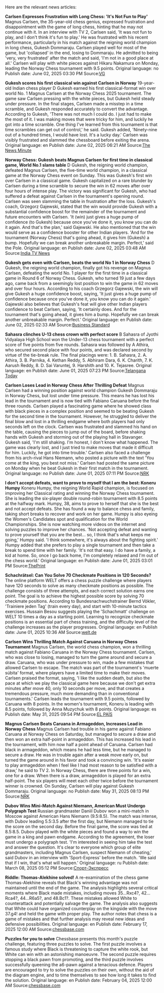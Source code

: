 Here are the relevant news articles:

**Carlsen Expresses Frustration with Long Chess: 'It's Not Fun to Play'**
Magnus Carlsen, the 35-year-old chess genius, expressed frustration and disappointment with the game of long chess, hinting that he may not continue with it. In an interview with TV 2, Carlsen said, 'It was not fun to play, and I don't think it's fun to play.' He was frustrated with his recent performance, particularly in his match against the reigning world champion in long chess, Gukesh Dommaraju. Carlsen played well for most of the game, but 'collapsed' in the end, losing to Dommaraju. He admitted to being 'very, very frustrated' after the match and said, 'I'm not in a good place at all.' Carlsen will play with white pieces against Hikaru Nakamura on Monday, leading the Norway Chess tournament with 9.5 points.
Original language: no
Publish date: June 02, 2025 03:30 PM
Source:[VG](https://www.vg.no/sport/i/Gy9wK6/frustrert-og-oppgitt-carlsen-hinter-om-langsjakkslutt-jeg-synes-ikke-det-er-noe-goey-aa-spille)

**Gukesh scores his first classical win against Carlsen in Norway**
19-year-old Indian chess player D Gukesh earned his first classical-format win over world No. 1 Magnus Carlsen at the Norway Chess 2025 tournament. The game saw Carlsen pressing with the white pieces, but Gukesh held steady under pressure. In the final stages, Carlsen made a misstep in a time scramble, and Gukesh responded accurately to convert the advantage. According to Gukesh, 'There was not much I could do. I just had to make the most of it. I was making moves that were tricky for him, and luckily he got into a time scramble. One thing I've learned from this tournament is that time scrambles can get out of control,' he said. Gukesh added, 'Ninety-nine out of a hundred times, I would have lost. It's a lucky day.' Carlsen was visibly frustrated and slammed the chessboard before exiting the arena.
Original language: en
Publish date: June 02, 2025 06:21 AM
Source:[The News Minute](https://www.thenewsminute.com/news/gukesh-scores-his-first-classical-win-against-carlsen-in-norway)

**Norway Chess: Gukesh beats Magnus Carlsen for first time in classical game, World No.1 slams table**
D Gukesh, the reigning world champion, defeated Magnus Carlsen, the five-time world champion, in a classical game at the Norway Chess event on Sunday. This was Gukesh's first win over Carlsen in a classical game. Gukesh capitalized on a rare blunder by Carlsen during a time scramble to secure the win in 62 moves after over four hours of intense play. The victory was significant for Gukesh, who had suffered a defeat against Carlsen in the tournament's opening round. Carlsen was seen slamming the table in frustration after the loss. Gukesh's coach, Grzegorz Gajewski, stated that the win would provide Gukesh with a substantial confidence boost for the remainder of the tournament and future encounters with Carlsen. 'It (win) just gives a huge pump of confidence (to Gukesh) because once you've done it, you know you can do it again. And that's the plan,' said Gajewski. He also mentioned that the win would serve as a confidence booster for other Indian players. 'And for the tournament (Norway Chess) that's going ahead, it gives him (Gukesh) a bump. Hopefully we can break another unbreakable margin. Perfect,' said the Pole.
Original language: en
Publish date: June 02, 2025 03:48 AM
Source:[India TV News](https://www.indiatvnews.com/sports/other/norway-chess-gukesh-beats-magnus-carlsen-for-first-time-in-classical-game-world-no1-slams-table-watch-2025-06-02-992883)

**Gukesh gets even with Carlsen, beats the world No 1 in Norway Chess**
D Gukesh, the reigning world champion, finally got his revenge on Magnus Carlsen, defeating the world No. 1 player for the first time in a classical game in Round 6 of Norway Chess. Gukesh, who turned 19 just a few days ago, came back from a seemingly lost position to win the game in 62 moves and over four hours. According to his coach Grzegorz Gajewski, the win will give Gukesh a huge confidence boost, saying, 'It just gives a huge pump of confidence because once you've done it, you know you can do it again.' Gajewski also believes that Gukesh's feat will give other Indian players confidence to beat Carlsen, saying, 'It certainly does. And for the tournament that's going ahead, it gives him a bump. Hopefully we can break another unbreakable margin. Perfect.'
Original language: en
Publish date: June 02, 2025 02:33 AM
Source:[Business Standard](https://www.business-standard.com/sports/other-sports-news/gukesh-gets-even-with-carlsen-beats-the-world-no-1-in-norway-chess-125060200018_1.html)

**Sahasra clinches U-13 chess crown with perfect score**
B Sahasra of Jyothi Vidyalaya High School won the Under-13 chess tournament with a perfect score of five points from five rounds. Sahasra was followed by A Athira, who secured second place with four points, and was declared second by virtue of the tie-break rule. The final placings were: 1. B. Sahasra, 2. A. Athira, 3. B. Parnika, 4. Kethan Reddy, 5. Abhiram Dara, 6. K. Charith, 7. K. Aarush Reddy, 8. D. Sai Varuntej, 9. Harshith and 10. K. Tejasree.
Original language: en
Publish date: June 01, 2025 07:23 PM
Source:[Telangana Today](https://telanganatoday.com/sahasra-clinches-u-13-chess-crown-with-perfect-score)

**Carlsen Loses Lead in Norway Chess After Thrilling Defeat**
Magnus Carlsen had a winning position against world champion Gukesh Dommaraju in Norway Chess, but lost under time pressure. This means he has lost his lead in the tournament and is now tied with Fabiano Caruana before the final three rounds. Carlsen played a fascinating game where he showed class with black pieces in a complex position and seemed to be beating Gukesh for the second time in the tournament. However, he struggled to deliver the final blow and lost in a thrilling endgame where both players had only seconds left on the clock. Carlsen was frustrated and slammed his hand on the table, causing the pieces to jump out of the board, before shaking hands with Gukesh and storming out of the playing hall in Stavanger. Gukesh said, 'I'm still shaking. I'm honest, I don't know what happened. The game was clearly lost, and I just tried to make moves that made it difficult for him. Luckily, he got into time trouble.' Carlsen also faced a challenge from his arch-rival Hans Niemann, who posted a picture with the text 'You come at the king, you best not miss.' Carlsen had posted the same picture on Monday when he beat Gukesh in their first match in the tournament.
Original language: no
Publish date: June 01, 2025 07:11 PM
Source:[NRK](https://www.nrk.no/sport/forbanna-carlsen-tapte_-hamret-handa-i-bordet-sa-brikkene-floy-1.17439391)

**I don't accept defeats, want to prove to myself that I am the best: Koneru Humpy**
Koneru Humpy, the reigning World Rapid champion, is focused on improving her Classical rating and winning the Norway Chess tournament. She is leading the six-player double round-robin tournament with 8.5 points at the halfway mark. Humpy, 38, aims to prove to herself that she is the best and not accept defeats. She has found a way to balance chess and family, taking short breaks to recover and work on her game. Humpy is also eyeing the Women's Candidates spot and qualification for the World Championships. She is now watching more videos on the internet and solving puzzles to improve her chances. 'Not accepting defeat and wanting to prove yourself that you are the best... so, I think that's what keeps me going,' Humpy said. 'I think somewhere, it's always about the fighting spirit.' Humpy added that she prefers to play a single tournament and then take a break to spend time with her family. 'It's not that easy. I do have a family, a kid at home. So, once I go back home, I'm completely relaxed and I'm out of the chess world.' 
Original language: en
Publish date: June 01, 2025 03:01 PM
Source:[ThePrint](https://theprint.in/sport/i-dont-accept-defeats-want-to-prove-to-myself-that-i-am-the-best-koneru-humpy/2644044/)

**Schachrätsel: Can You Solve 70 Checkmate Positions in 120 Seconds?**
The online platform WELT offers a chess puzzle challenge where players have 120 seconds to solve as many checkmate positions as possible. The challenge consists of three attempts, and each correct solution earns one point. The goal is to achieve the highest possible score by solving 70 checkmate positions. According to Bundesnachwuchstrainer Bernd Vökler, 'Trainiere jeden Tag' (train every day), and start with 10-minute tactics exercises. Hussain Besou suggests playing the 'Schachmatt' challenge on WELT 10 times a day as a starting point. Learning to recognize checkmate positions is an essential part of chess training, and the difficulty level of the challenge increases as the player progresses.
Original language: en
Publish date: June 01, 2025 10:36 AM
Source:[welt.de](https://www.welt.de/kmpkt/article246102742/Schachraetsel-Wie-viele-Koenige-koennen-Sie-mattsetzen.html)

**Carlsen Wins Thrilling Match Against Caruana in Norway Chess Tournament**
Magnus Carlsen, the world chess champion, won a thrilling match against Fabiano Caruana in the Norway Chess tournament. Carlsen, who was close to losing, managed to turn the game around and secure a draw. Caruana, who was under pressure to win, made a few mistakes that allowed Carlsen to escape. The match was part of the tournament's 'muerte súbita' format, where players have a limited time to make their moves. Carlsen praised the format, saying, 'I like the sudden death, but also the pace at which we play the classical game here because we don't get extra minutes after move 40, only 10 seconds per move, and that creates a tremendous pressure, much more demanding than in conventional tournaments.' Carlsen leads the tournament with 9.5 points, followed by Caruana with 8 points. In the women's tournament, Koneru is leading with 8.5 points, followed by Anna Muzychuk with 8 points.
Original language: es
Publish date: May 31, 2025 09:54 PM
Source:[EL PAÍS](https://elpais.com/ajedrez/actualidad/2025-05-31/carlsen-doblega-a-caruana-en-la-muerte-subita-tras-rozar-la-derrota-en-la-partida-lenta.html)

**Magnus Carlsen Beats Caruana in Armageddon, Increases Lead in Norway Chess**
Magnus Carlsen had trouble in his game against Fabiano Caruana at Norway Chess on Saturday, but managed to secure a draw and then won an extra half-point in armageddon. This has increased his lead in the tournament, with him now half a point ahead of Caruana. Carlsen had black in armageddon, which means he had less time, but he managed to secure a draw. He was in trouble again after a weak move early on, but turned the game around in his favor and took a convincing win. 'It's easier to play armageddon when I feel like I had most reason to be satisfied with a draw,' he said to TV 2. In Norway Chess, there are three points for a win, one for a draw. When there is a draw, armageddon is played for an extra half-point. The six players will meet each other twice before the tournament winner is crowned. On Sunday, Carlsen will play against Gukesh Dommaraju.
Original language: no
Publish date: May 31, 2025 08:13 PM
Source:[NRK](https://www.nrk.no/sport/magnus-carlsen-slo-caruana-i-armageddon-_-leder-norway-chess-halvveis-1.17438819)

**Dubov Wins Mini-Match Against Niemann, American Must Undergo Polygraph Test**
Russian grandmaster Daniil Dubov won a mini-match in Moscow against American Hans Niemann (9.5:8.5). The match was intense, with Dubov leading 5.5:3.5 after the first day, but Niemann managed to tie the score on the second day. Before the final game, the score was tied at 8.5:8.5. Dubov played with the white pieces and found a way to win the game in a king and pawn endgame. According to the agreement, the loser must undergo a polygraph test. 'I'm interested in seeing him take the test and answer the question. It's clear to everyone which group of elite grandmasters, including Magnus Carlsen, suspect Niemann of cheating,' said Dubov in an interview with 'Sport-Express' before the match. 'We said that if I win, that's what will happen.'
Original language: ru
Publish date: March 08, 2025 05:12 PM
Source:[Спорт-Экспресс](https://www.sport-express.ru/chess/news/dubov-vyigral-match-u-nimanna-amerikanec-teper-dolzhen-proyti-proverku-2307293/)

**Riddle: Thomas-Alekhine solved!**
A re-examination of the chess game Thomas-Alekhine reveals that Black's winning advantage was not maintained until the end of the game. The analysis highlights several critical moments where Black made mistakes, including moves 35…Rxc4?, 42…Rca4?, 44…R6a5?, and 48.Bc1?. These mistakes allowed White to counterattack and potentially salvage the game. The analysis also suggests that White could have organized counterplay on the kingside with the move 37.g4! and held the game with proper play. The author notes that chess is a game of mistakes and that further analysis may reveal new ideas and defensive possibilities.
Original language: en
Publish date: February 17, 2025 12:00 AM
Source:[chessbase.com](https://en.chessbase.com/post/riddle-thomas-alekhine-solved)

**Puzzles for you to solve**
Chessbase presents this month's puzzle challenge, featuring three puzzles to solve. The first puzzle involves a famous study where Black is threatening to capture the white rook, but White can win with an astonishing manoeuvre. The second puzzle requires stopping a black pawn from promoting, and the third puzzle involves successfully queening the a6-pawn against a tenacious defence. Players are encouraged to try to solve the puzzles on their own, without the aid of the diagram engine, and to time themselves to see how long it takes to find the solution.
Original language: en
Publish date: February 04, 2025 12:00 AM
Source:[chessbase.com](https://en.chessbase.com/post/puzzles-for-you-to-solve)

